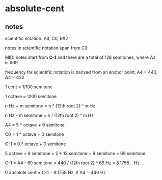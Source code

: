 # absolute-cent

## notes

scientific notation: A4, C0, B#2

notes in scientific notation span from C0

MIDI notes start from **C-1** and there are a total of 128 semitones, where A4 is #69

frequency for scientific notation is derived from an anchor point: A4 = 440, A4 = 432

1 cent = 1/100 semitone

1 octave = 1200 semitone

n Hz + m semitone = n * (12th root 2) ^ m Hz

n Hz - m semitone = n / (12th root 2) ^ m Hz

A4 = 5 * octave + 9 semitone

C0 = 1 * octave + 0 semitone

C-1 = 0 * octave + 0 semitone

5 octave + 9 semitone = 5 * 12 semitone + 9 semitone = 69 semitone

C-1 = A4 - 69 semitone = 440 / (12th root 2) ^ 69 Hz = 8.1758… Hz

0 absolute cent = C-1 = 8.1758  Hz, if A4 = 440 Hz

